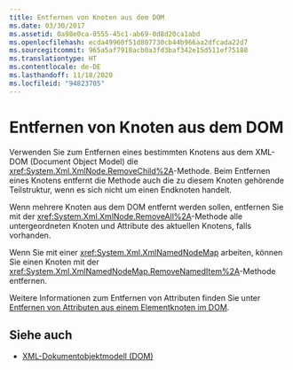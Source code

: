 ```yaml
---
title: Entfernen von Knoten aus dem DOM
ms.date: 03/30/2017
ms.assetid: 0a98e0ca-0555-45c1-ab69-0d8d20ca1abd
ms.openlocfilehash: ecda49960f51d807730cb44b966aa2dfcada22d7
ms.sourcegitcommit: 965a5af7918acb0a3fd3baf342e15d511ef75188
ms.translationtype: HT
ms.contentlocale: de-DE
ms.lasthandoff: 11/18/2020
ms.locfileid: "94823705"
---
```

# <a name="removing-nodes-from-the-dom"></a>Entfernen von Knoten aus dem DOM
Verwenden Sie zum Entfernen eines bestimmten Knotens aus dem XML-DOM (Document Object Model) die <xref:System.Xml.XmlNode.RemoveChild%2A>-Methode. Beim Entfernen eines Knotens entfernt die Methode auch die zu diesem Knoten gehörende Teilstruktur, wenn es sich nicht um einen Endknoten handelt.  
  
 Wenn mehrere Knoten aus dem DOM entfernt werden sollen, entfernen Sie mit der <xref:System.Xml.XmlNode.RemoveAll%2A>-Methode alle untergeordneten Knoten und Attribute des aktuellen Knotens, falls vorhanden.  
  
 Wenn Sie mit einer <xref:System.Xml.XmlNamedNodeMap> arbeiten, können Sie einen Knoten mit der <xref:System.Xml.XmlNamedNodeMap.RemoveNamedItem%2A>-Methode entfernen.  
  
 Weitere Informationen zum Entfernen von Attributen finden Sie unter [Entfernen von Attributen aus einem Elementknoten im DOM](removing-attributes-from-an-element-node-in-the-dom.md).  
  
## <a name="see-also"></a>Siehe auch

- [XML-Dokumentobjektmodell (DOM)](xml-document-object-model-dom.md)
